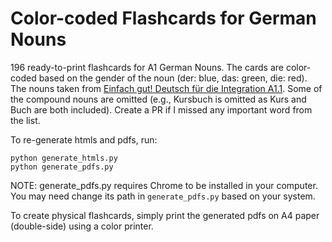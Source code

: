 # Color-coded Flashcards for German Nouns

196 ready-to-print flashcards for A1 German Nouns. The cards are color-coded based on the gender of the noun (der: blue, das: green, die: red). The nouns taken from [Einfach gut! Deutsch für die Integration A1.1](https://www.telc.net/fileadmin/user_upload/Downloads_Verlag/Einfach_gut/Wortschatzlisten/Einfach_gut_A1.1_Wortschatzliste_Deutsch.pdf). Some of the compound nouns are omitted (e.g., Kursbuch is omitted as Kurs and Buch are both included). Create a PR if I missed any important word from the list.

To re-generate htmls and pdfs, run:

```
python generate_htmls.py
python generate_pdfs.py
```

NOTE: generate_pdfs.py requires Chrome to be installed in your computer. You may need change its path in `generate_pdfs.py` based on your system.

To create physical flashcards, simply print the generated pdfs on A4 paper (double-side) using a color printer. 
